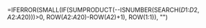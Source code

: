 
=IFERROR(SMALL(IF(SUMPRODUCT(--ISNUMBER(SEARCH($D$1:$D$2, $A$2:$A$20)))>0, ROW($A$2:$A$20)-ROW($A$2)+1), ROW(1:1)), "")
